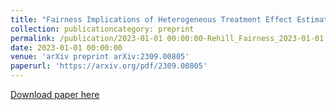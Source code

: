 ```yaml
---
title: "Fairness Implications of Heterogeneous Treatment Effect Estimation with Machine Learning Methods in Policy-making"
collection: publicationcategory: preprint
permalink: /publication/2023-01-01 00:00:00-Rehill_Fairness_2023-01-01
date: 2023-01-01 00:00:00
venue: 'arXiv preprint arXiv:2309.00805'
paperurl: 'https://arxiv.org/pdf/2309.00805'
---
```

[Download paper here](https://arxiv.org/pdf/2309.00805)
